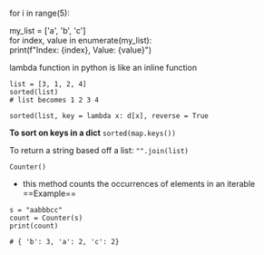 for i in range(5):

my_list = ['a', 'b', 'c']  
for index, value in enumerate(my_list):  
	print(f"Index: {index}, Value: {value}")

lambda function in python is like an inline function

```
list = [3, 1, 2, 4]
sorted(list)
# list becomes 1 2 3 4
```

`sorted(list, key = lambda x: d[x], reverse = True`

**To sort on keys in a dict**
`sorted(map.keys())`

To return a string based off a list:
`"".join(list)`


`Counter()`
- this method counts the occurrences of elements in an iterable 
==Example==
```
s = "aabbbcc"
count = Counter(s)
print(count)

# { 'b': 3, 'a': 2, 'c': 2}
```